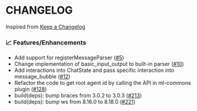 # CHANGELOG

Inspired from [Keep a Changelog](https://keepachangelog.com/en/1.0.0/)

### 📈 Features/Enhancements

- Add support for registerMessageParser ([#5](https://github.com/opensearch-project/dashboards-assistant/pull/5))
- Change implementation of basic_input_output to built-in parser ([#10](https://github.com/opensearch-project/dashboards-assistant/pull/10))
- Add interactions into ChatState and pass specific interaction into message_bubble ([#12](https://github.com/opensearch-project/dashboards-assistant/pull/12))
- Refactor the code to get root agent id by calling the API in ml-commons plugin ([#128](https://github.com/opensearch-project/dashboards-assistant/pull/128))
- build(deps): bump braces from 3.0.2 to 3.0.3 ([#213](https://github.com/opensearch-project/dashboards-assistant/pull/213))
- build(deps): bump ws from 8.16.0 to 8.18.0 ([#221](https://github.com/opensearch-project/dashboards-assistant/pull/221))